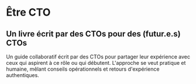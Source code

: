 <!-- ![Couverture](./illustrations/cover.png) -->

# Être CTO 
## Un livre écrit par des CTOs pour des (futur.e.s) CTOs

Un guide collaboratif écrit par des CTOs pour partager leur expérience avec ceux qui aspirent à ce rôle ou qui débutent. L'approche se veut pratique et humaine, mêlant conseils opérationnels et retours d'expérience authentiques.